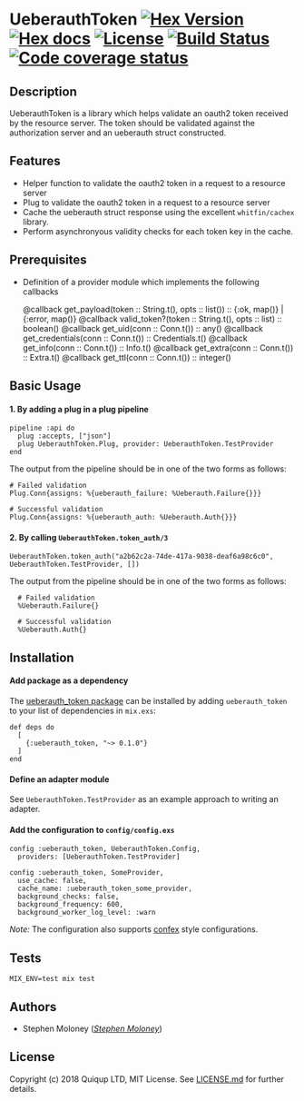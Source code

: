 # UeberauthToken [![Hex Version](http://img.shields.io/hexpm/v/ueberauth_token.svg?style=flat-square)](https://hex.pm/packages/ueberauth_token) [![Hex docs](http://img.shields.io/badge/hex.pm-docs-green.svg?style=flat-square)](https://hexdocs.pm/ueberauth_token) [![License](https://img.shields.io/hexpm/l/ueberauth_token.svg?style=flat-square)](https://github.com/QuiqUpLTD/ueberauth_token/blob/master/LICENSE.md) [![Build Status](https://travis-ci.org/QuiqUpLTD/ueberauth_token.svg)](https://travis-ci.org/QuiqUpLTD/ueberauth_token) [![Code coverage status](https://coveralls.io/repos/github/QuiqUpLTD/ueberauth_token/badge.svg?branch=master)](https://coveralls.io/github/QuiqUpLTD/ueberauth_token?branch=master)

## Description


UeberauthToken is a library which helps validate an oauth2 token received by the resource
server. The token should be validated against the authorization server and an ueberauth struct
constructed.

## Features


- Helper function to validate the oauth2 token in a request to a resource server
- Plug to validate the oauth2 token in a request to a resource server
- Cache the ueberauth struct response using the excellent `whitfin/cachex` library.
- Perform asynchronyous validity checks for each token key in the cache.

## Prerequisites

- Definition of a provider module which implements the following callbacks


    @callback get_payload(token :: String.t(), opts :: list()) :: {:ok, map()} | {:error, map()}
    @callback valid_token?(token :: String.t(), opts :: list) :: boolean()
    @callback get_uid(conn :: Conn.t()) :: any()
    @callback get_credentials(conn :: Conn.t()) :: Credentials.t()
    @callback get_info(conn :: Conn.t()) :: Info.t()
    @callback get_extra(conn :: Conn.t()) :: Extra.t()
    @callback get_ttl(conn :: Conn.t()) :: integer()

## Basic Usage


#### 1. By adding a plug in a plug pipeline


    pipeline :api do
      plug :accepts, ["json"]
      plug UeberauthToken.Plug, provider: UeberauthToken.TestProvider
    end

The output from the pipeline should be in one of the two forms as follows:

    # Failed validation
    Plug.Conn{assigns: %{ueberauth_failure: %Ueberauth.Failure{}}}
    
    # Successful validation
    Plug.Conn{assigns: %{ueberauth_auth: %Ueberauth.Auth{}}}

#### 2. By calling `UeberauthToken.token_auth/3`


    UeberauthToken.token_auth("a2b62c2a-74de-417a-9038-deaf6a98c6c0", UeberauthToken.TestProvider, [])

The output from the pipeline should be in one of the two forms as follows:

      # Failed validation
      %Ueberauth.Failure{}

      # Successful validation
      %Ueberauth.Auth{}

## Installation


#### Add package as a dependency

The [ueberauth_token package](https://hex.pm/ueberauth_token) can be installed
by adding `ueberauth_token` to your list of dependencies in `mix.exs`:

    def deps do
      [
        {:ueberauth_token, "~> 0.1.0"}
      ]
    end

#### Define an adapter module


See `UeberauthToken.TestProvider` as an example approach to writing an adapter.

#### Add the configuration to `config/config.exs`


    config :ueberauth_token, UeberauthToken.Config,
      providers: [UeberauthToken.TestProvider]
    
    config :ueberauth_token, SomeProvider,
      use_cache: false,
      cache_name: :ueberauth_token_some_provider,
      background_checks: false,
      background_frequency: 600,
      background_worker_log_level: :warn
    
*Note:* The configuration also supports [confex](https://hex.pm/packages/confex) style configurations.

## Tests


    MIX_ENV=test mix test
    
## Authors


- Stephen Moloney (*[Stephen Moloney](https://github.com/stephenmoloney)*)

## License


Copyright (c) 2018 Quiqup LTD, MIT License.
See [LICENSE.md](https://github.com/QuiqUpLTD/ueberauth_token/blob/master/LICENSE.md) for further details.

[hexdocs]: https://hexdocs.pm/ueberauth_token/0.1.0/UeberauthToken.html
